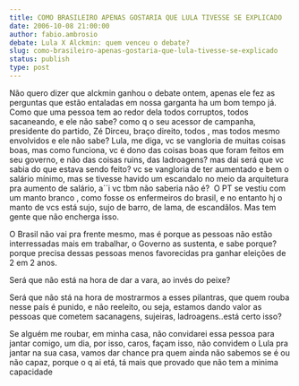 ```yaml
---
title: COMO BRASILEIRO APENAS GOSTARIA QUE LULA TIVESSE SE EXPLICADO
date: 2006-10-08 21:00:00
author: fabio.ambrosio
debate: Lula X Alckmin: quem venceu o debate?
slug: como-brasileiro-apenas-gostaria-que-lula-tivesse-se-explicado
status: publish 
type: post
---
```


Não quero dizer que alckmin ganhou o debate ontem, apenas ele fez as perguntas que estão entaladas em nossa garganta ha um bom tempo já. Como que uma pessoa tem ao redor dela todos corruptos, todos sacaneando, e ele não sabe? como q o seu acessor de campanha, presidente do partido, Zé Dirceu, braço direito, todos , mas todos mesmo envolvidos e ele não sabe? Lula, me diga, vc se vangloria de muitas coisas boas, mas como funciona, vc é dono das coisas boas que foram feitos em seu governo, e não das coisas ruins, das ladroagens? mas dai será que vc sabia do que estava sendo feito? vc se vangloria de ter aumentado e bem o salário mínimo, mas se tivesse havido um escandalo no meio da arquitetura pra aumento de salário, a´´i vc tbm não saberia não é?  O PT se vestiu com um manto branco , como fosse os enfermeiros do brasil, e no entanto hj o manto de vcs está sujo, sujo de barro, de lama, de escandâlos. Mas tem gente que não encherga isso. 


O Brasil não vai pra frente mesmo, mas é porque as pessoas não estão interressadas mais em trabalhar, o Governo as sustenta, e sabe porque? porque precisa dessas pessoas menos favorecidas pra ganhar eleições de 2 em 2 anos. 


Será que não está na hora de dar a vara, ao invés do peixe?


Será que não stá na hora de mostrarmos a esses pilantras, que quem rouba nesse país é punido, e não reeleito, ou seja, estamos dando valor as pessoas que cometem sacanagens, sujeiras, ladroagens..está certo isso?


Se alguém me roubar, em minha casa, não convidarei essa pessoa para jantar comigo, um dia, por isso, caros, façam isso, não convidem o Lula pra jantar na sua casa, vamos dar chance pra quem ainda não sabemos se é ou não capaz, porque o q ai etá, tá mais que provado que não tem a minima capacidade


